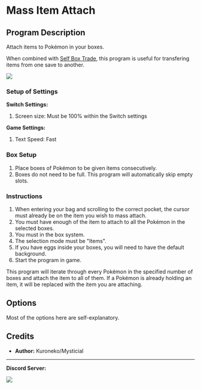 # Mass Item Attach

## Program Description

Attach items to Pokémon in your boxes.

When combined with [Self Box Trade](SelfBoxTrade.md), this program is useful for transfering items from one save to another.

<img src="../images/MassAttachItems-0.png">

### Setup of Settings

**Switch Settings:**
1. Screen size: Must be 100% within the Switch settings

**Game Settings:**
1. Text Speed: Fast

### Box Setup

1. Place boxes of Pokémon to be given items consecutively.
2. Boxes do not need to be full. This program will automatically skip empty slots.

### Instructions

1. When entering your bag and scrolling to the correct pocket, the cursor must already be on the item you wish to mass attach.
2. You must have enough of the item to attach to all the Pokémon in the selected boxes.
2. You must in the box system.
3. The selection mode must be "Items".
4. If you have eggs inside your boxes, you will need to have the default background.
5. Start the program in game.

This program will iterate through every Pokémon in the specified number of boxes and attach the item to all of them.
If a Pokémon is already holding an item, it will be replaced with the item you are attaching.

## Options

Most of the options here are self-explanatory.

## Credits

- **Author:** Kuroneko/Mysticial

<hr>

**Discord Server:** 

[<img src="https://canary.discordapp.com/api/guilds/695809740428673034/widget.png?style=banner2">](https://discord.gg/cQ4gWxN)


